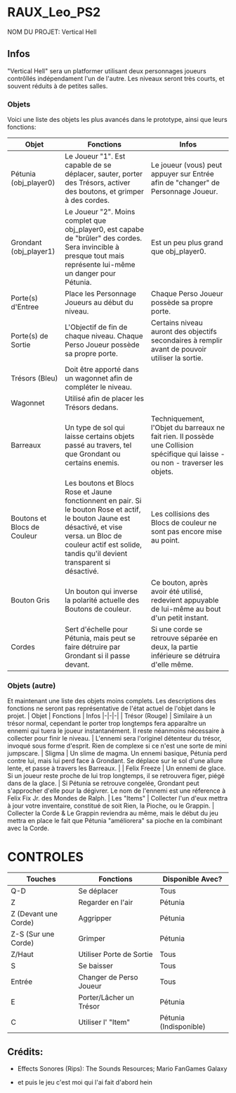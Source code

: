# RAUX_Leo_PS2

NOM DU PROJET: Vertical Hell
## Infos

"Vertical Hell" sera un platformer utilisant deux personnages joueurs contrôllés indépendament l'un de l'autre. Les niveaux seront très courts, et souvent réduits à de petites salles.

### Objets
Voici une liste des objets les plus avancés dans le prototype, ainsi que leurs fonctions:

| Objet | Fonctions | Infos
|-|-|-|
| Pétunia (obj_player0) | Le Joueur "1". Est capable de se déplacer, sauter, porter des Trésors, activer des boutons, et grimper à des cordes. | Le joueur (vous) peut appuyer sur Entrée afin de "changer" de Personnage Joueur.
| Grondant (obj_player1) | Le Joueur "2". Moins complet que obj_player0, est capabe de "brûler" des cordes. Sera invincible à presque tout mais représente lui-même un danger pour Pétunia. | Est un peu plus grand que obj_player0.
| Porte(s) d'Entree | Place les Personnage Joueurs au début du niveau. | Chaque Perso Joueur possède sa propre porte.
| Porte(s) de Sortie | L'Objectif de fin de chaque niveau. Chaque Perso Joueur possède sa propre porte. | Certains niveau auront des objectifs secondaires à remplir avant de pouvoir utiliser la sortie.
| Trésors (Bleu) | Doit être apporté dans un wagonnet afin de compléter le niveau. |
| Wagonnet | Utilisé afin de placer les Trésors dedans. |
| Barreaux | Un type de sol qui laisse certains objets passé au travers, tel que Grondant ou certains enemis. | Techniquement, l'Objet du barreaux ne fait rien. Il possède une Collision spécifique qui laisse - ou non - traverser les objets.
| Boutons et Blocs de Couleur | Les boutons et Blocs Rose et Jaune fonctionnent en pair. Si le bouton Rose et actif, le bouton Jaune est désactivé, et vise versa. un Bloc de couleur actif est solide, tandis qu'il devient transparent si désactivé. | Les collisions des Blocs de couleur ne sont pas encore mise au point.
| Bouton Gris | Un bouton qui inverse la polarité actuelle des Boutons de couleur. | Ce bouton, après avoir été utilisé, redevient appuyable de lui-même au bout d'un petit instant.
| Cordes | Sert d'échelle pour Pétunia, mais peut se faire détruire par Grondant si il passe devant. | Si une corde se retrouve séparée en deux, la partie inférieure se détruira d'elle même.

### Objets (autre)
Et maintenant une liste des objets moins complets. Les descriptions des fonctions ne seront pas représentative de l'état actuel de l'objet dans le projet.
| Objet | Fonctions | Infos
|-|-|-|
| Trésor (Rouge) | Similaire à un trésor normal, cependant le porter trop longtemps fera apparaître un ennemi qui tuera le joueur instantanément. Il reste néanmoins nécessaire à collecter pour finir le niveau. | L'ennemi sera l'originel détenteur du trésor, invoqué sous forme d'esprit. Rien de complexe si ce n'est une sorte de mini jumpscare.
| Sligma | Un slime de magma. Un ennemi basique, Pétunia perd contre lui, mais lui perd face à Grondant. Se déplace sur le sol d'une allure lente, et passe à travers les Barreaux. |
| Felix Freeze | Un ennemi de glace. Si un joueur reste proche de lui trop longtemps, il se retrouvera figer, piégé dans de la glace. | Si Pétunia se retrouve congelée, Grondant peut s'approcher d'elle pour la dégivrer. Le nom de l'ennemi est une réference à Felix Fix Jr. des Mondes de Ralph.
| Les "Items" | Collecter l'un d'eux mettra à jour votre inventaire, constitué de soit Rien, la Pioche, ou le Grappin. | Collecter la Corde & Le Grappin reviendra au même, mais le début du jeu mettra en place le fait que Pétunia "améliorera" sa pioche en la combinant avec la Corde.

# CONTROLES

| Touches | Fonctions | Disponible Avec?
|-|-|-|
| Q-D | Se déplacer | Tous
| Z | Regarder en l'air | Pétunia
| Z (Devant une Corde) | Aggripper | Pétunia
| Z-S (Sur une Corde) | Grimper | Pétunia
| Z/Haut | Utiliser Porte de Sortie | Tous
| S | Se baisser | Tous
| Entrée | Changer de Perso Joueur | Tous
| E | Porter/Lâcher un Trésor | Pétunia
| C | Utiliser l' "Item" | Pétunia (Indisponible)

## Crédits:

- Effects Sonores (Rips): The Sounds Resources; Mario FanGames Galaxy
  
- et puis le jeu c'est moi qui l'ai fait d'abord hein
